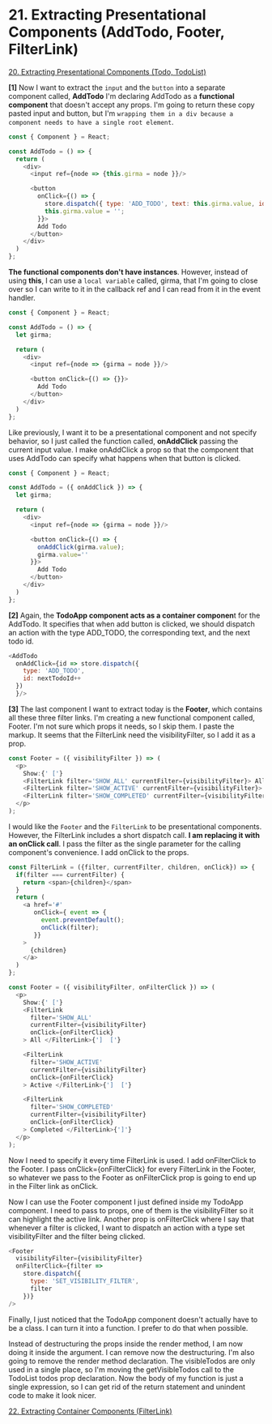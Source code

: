 # 21. Extracting Presentational Components (AddTodo, Footer, FilterLink)

[20. Extracting Presentational Components (Todo, TodoList)](https://github.com/xgirma/getting-started-with-redux/tree/master/chapters/20)

**[1]** Now I want to extract the `input` and the `button` into a separate component called, **AddTodo** I'm declaring AddTodo as a **functional component** that doesn't accept any props. I'm going to return these copy pasted input and button, but I'm `wrapping them in a div because a component needs to have a single root element`.

```javascript
const { Component } = React;

const AddTodo = () => {
  return (
    <div>
      <input ref={node => {this.girma = node }}/>

      <button
        onClick={() => {
          store.dispatch({ type: 'ADD_TODO', text: this.girma.value, id: nextTodoId++ });
          this.girma.value = '';
        }}>
        Add Todo
      </button>
    </div>
  )
};
```

**The functional components don't have instances**. However, instead of using **this**, I can use a `local variable` called, girma, that I'm going to close over so I can write to it in the callback ref and I can read from it in the event handler.

```javascript
const { Component } = React;

const AddTodo = () => {
  let girma;

  return (
    <div>
      <input ref={node => {girma = node }}/>

      <button onClick={() => {}}>
        Add Todo
      </button>
    </div>
  )
};
```

Like previously, I want it to be a presentational component and not specify behavior, so I just called the function called, **onAddClick** passing the current input value. I make onAddClick a prop so that the component that uses AddTodo can specify what happens when that button is clicked.

```javascript
const { Component } = React;

const AddTodo = ({ onAddClick }) => {
  let girma;

  return (
    <div>
      <input ref={node => {girma = node }}/>

      <button onClick={() => { 
        onAddClick(girma.value); 
        girma.value=''
      }}>
        Add Todo
      </button>
    </div>
  )
};
```
**[2]** Again, the **TodoApp component acts as a container componen**t for the AddTodo. It specifies that when add button is clicked, we should dispatch an action with the type ADD_TODO, the corresponding text, and the next todo id.

```javascript
<AddTodo
  onAddClick={id => store.dispatch({
    type: 'ADD_TODO',
    id: nextTodoId++
  })
  }/>
```

**[3]** The last component I want to extract today is the **Footer**, which contains all these three filter links. I'm creating a new functional component called, Footer. I'm not sure which props it needs, so I skip them. I paste the markup. It seems that the FilterLink need the visibilityFilter, so I add it as a prop.

```javascript
const Footer = ({ visibilityFilter }) => (
  <p>
    Show:{' ['}
    <FilterLink filter='SHOW_ALL' currentFilter={visibilityFilter}> All </FilterLink>{']  ['}
    <FilterLink filter='SHOW_ACTIVE' currentFilter={visibilityFilter}> Active </FilterLink>{']  ['}
    <FilterLink filter='SHOW_COMPLETED' currentFilter={visibilityFilter}> Completed </FilterLink>{']'}
  </p>
);
```

I would like the `Footer` and the `FilterLink` to be presentational components. However, the FilterLink includes a short dispatch call. **I am replacing it with an onClick call**. I pass the filter as the single parameter for the calling component's convenience. I add onClick to the props.

```javascript
const FilterLink = ({filter, currentFilter, children, onClick}) => {
  if(filter === currentFilter) {
    return <span>{children}</span>
  }
  return (
    <a href='#'
       onClick={ event => {
         event.preventDefault();
         onClick(filter);
       }}
    >
      {children}
    </a>
  )
};
```

```javascript
const Footer = ({ visibilityFilter, onFilterClick }) => (
  <p>
    Show:{' ['}
    <FilterLink
      filter='SHOW_ALL'
      currentFilter={visibilityFilter}
      onClick={onFilterClick}
    > All </FilterLink>{']  ['}

    <FilterLink
      filter='SHOW_ACTIVE'
      currentFilter={visibilityFilter}
      onClick={onFilterClick}
    > Active </FilterLink>{']  ['}

    <FilterLink
      filter='SHOW_COMPLETED'
      currentFilter={visibilityFilter}
      onClick={onFilterClick}
    > Completed </FilterLink>{']'}
  </p>
);
```

Now I need to specify it every time FilterLink is used. I add onFilterClick to the Footer. I pass onClick={onFilterClick} for every FilterLink in the Footer, so whatever we pass to the Footer as onFilterClick prop is going to end up in the Filter link as onClick.

Now I can use the Footer component I just defined inside my TodoApp component. I need to pass to props, one of them is the visibilityFilter so it can highlight the active link. Another prop is onFilterClick where I say that whenever a filter is clicked, I want to dispatch an action with a type set visibilityFilter and the filter being clicked.

```javascript
<Footer
  visibilityFilter={visibilityFilter}
  onFilterClick={filter =>
    store.dispatch({
      type: 'SET_VISIBILITY_FILTER',
      filter
    })}
/>
```

Finally, I just noticed that the TodoApp component doesn't actually have to be a class. I can turn it into a function. I prefer to do that when possible.

Instead of destructuring the props inside the render method, I am now doing it inside the argument. I can remove now the destructuring. I'm also going to remove the render method declaration. The visibleTodos are only used in a single place, so I'm moving the getVisibleTodos call to the TodoList todos prop declaration. Now the body of my function is just a single expression, so I can get rid of the return statement and unindent code to make it look nicer.








[22. Extracting Container Components (FilterLink)](https://github.com/xgirma/getting-started-with-redux/tree/master/chapters/22)